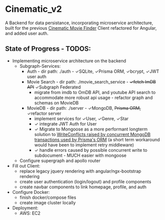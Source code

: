 # Cinematic_v2
A Backend for data persistance, incorporating microservice architecture, built for the previous [Cinematic Movie Finder](https://github.com/yogs0ddhoth/Cinematic-Film-Finder) Client refactored for Angular, and added user auth.
## State of Progress - TODOS:
* Implementing microservice architecture on the backend
    * Subgraph-Services:
        - Auth - dir path: ./auth - &check;SQLite, &check;Prisma ORM, &check;bcrypt, &check;JWT user auth
        - Movie Search - dir path: ./movie_search_service - ~~&check;fetch ImDB API~~ &check;Subgraph Federated
            - migrate from imdb to OmDB API, and youtube API search to accommodate more robust api usage - refactor graph and schemas on MovieDB
        - MovieDB - dir path: ./server - &check;MongoDB, ~~Prisma ORM,~~ &check;refactor server
            - implement services for &check;User, &check;Genre, &check;Star
            - &check; integrate JWT Auth for User
            - &check; Migrate to Mongoose as a more performant longterm solution to [WriteConflicts raised by concurrent MongoDB transactions used by Prisma's ORM](https://github.com/prisma/prisma/issues/12814) (a short term workaround would have been to implement retry middleware)
            - &check; handle errors caused by possible concurrent write to subdocument - MUCH easier with mongoose
    - Configure supergraph and apollo router
* Fill out Client:
    - replace legacy jquery rendering with angular/ngx-bootstrap rendering
    - create user authentication (login/logout) and profile components
    - create navbar components to link homepage, profile, and auth
* Configure Docker:
    - finish docker/compose files
    - create image cluster locally
* Deployment:
    - AWS: EC2